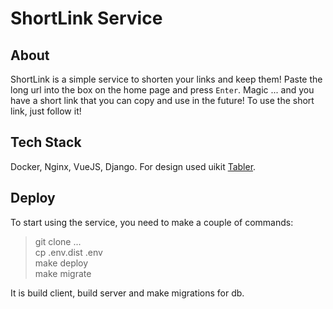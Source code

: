 # ShortLink Service

## About
ShortLink is a simple service to shorten your links and keep them! 
Paste the long url into the box on the home page and press `Enter`. 
Magic ... and you have a short link that you can copy and use in the future! 
To use the short link, just follow it!

## Tech Stack
Docker, Nginx, VueJS, Django. For design used uikit [Tabler](https://github.com/tabler/tabler).

## Deploy
To start using the service, you need to make a couple of commands:       

> git clone ...  
> cp .env.dist .env  
> make deploy  
> make migrate  

It is build client, build server and make migrations for db.
